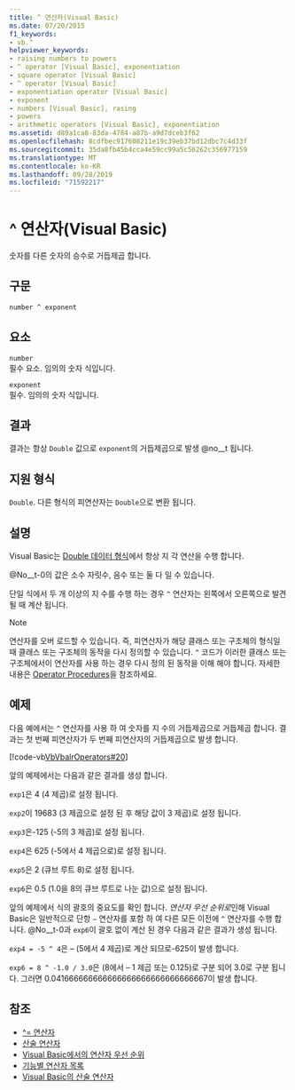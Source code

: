 ```yaml
---
title: ^ 연산자(Visual Basic)
ms.date: 07/20/2015
f1_keywords:
- vb.^
helpviewer_keywords:
- raising numbers to powers
- ^ operator [Visual Basic], exponentiation
- square operator [Visual Basic]
- ^ operator [Visual Basic]
- exponentiation operator [Visual Basic]
- exponent
- numbers [Visual Basic], rasing
- powers
- arithmetic operators [Visual Basic], exponentiation
ms.assetid: d89a1ca8-83da-4784-a87b-a9d7dceb3f62
ms.openlocfilehash: 8cdfbec917608211e19c39eb37bd12dbc7c4d33f
ms.sourcegitcommit: 35da8fb45b4cca4e59cc99a5c56262c356977159
ms.translationtype: MT
ms.contentlocale: ko-KR
ms.lasthandoff: 09/28/2019
ms.locfileid: "71592217"
---
```

# <a name="-operator-visual-basic"></a>^ 연산자(Visual Basic)

숫자를 다른 숫자의 승수로 거듭제곱 합니다.

## <a name="syntax"></a>구문

```vb
number ^ exponent
```

## <a name="parts"></a>요소

`number`\
필수 요소. 임의의 숫자 식입니다.

`exponent`\
필수. 임의의 숫자 식입니다.

## <a name="result"></a>결과

결과는 항상 `Double` 값으로 `exponent`의 거듭제곱으로 발생 @no__t 됩니다.

## <a name="supported-types"></a>지원 형식

`Double`. 다른 형식의 피연산자는 `Double`으로 변환 됩니다.

## <a name="remarks"></a>설명

Visual Basic는 [Double 데이터 형식](../../../visual-basic/language-reference/data-types/double-data-type.md)에서 항상 지 각 연산을 수행 합니다.

@No__t-0의 값은 소수 자릿수, 음수 또는 둘 다 일 수 있습니다.

단일 식에서 두 개 이상의 지 수를 수행 하는 경우 `^` 연산자는 왼쪽에서 오른쪽으로 발견 될 때 계산 됩니다.

> [!NOTE]
> 연산자를 오버 로드할 수 있습니다. 즉, 피연산자가 해당 클래스 또는 구조체의 형식일 때 클래스 또는 구조체의 동작을 다시 정의할 수 있습니다. `^` 코드가 이러한 클래스 또는 구조체에서이 연산자를 사용 하는 경우 다시 정의 된 동작을 이해 해야 합니다. 자세한 내용은 [Operator Procedures](../../../visual-basic/programming-guide/language-features/procedures/operator-procedures.md)을 참조하세요.

## <a name="example"></a>예제

다음 예에서는 `^` 연산자를 사용 하 여 숫자를 지 수의 거듭제곱으로 거듭제곱 합니다. 결과는 첫 번째 피연산자가 두 번째 피연산자의 거듭제곱으로 발생 합니다.

[!code-vb[VbVbalrOperators#20](~/samples/snippets/visualbasic/VS_Snippets_VBCSharp/VbVbalrOperators/VB/Class1.vb#20)]

앞의 예제에서는 다음과 같은 결과를 생성 합니다.

`exp1`은 4 (4 제곱)로 설정 됩니다.

`exp2`이 19683 (3 제곱으로 설정 된 후 해당 값이 3 제곱)로 설정 됩니다.

`exp3`은-125 (-5의 3 제곱)로 설정 됩니다.

`exp4`은 625 (-5에서 4 제곱으로)로 설정 됩니다.

`exp5`은 2 (큐브 루트 8)로 설정 됩니다.

`exp6`은 0.5 (1.0을 8의 큐브 루트로 나눈 값)으로 설정 됩니다.

앞의 예제에서 식의 괄호의 중요도를 확인 합니다. *연산자 우선 순위로*인해 Visual Basic은 일반적으로 단항 `–` 연산자를 포함 하 여 다른 모든 이전에 `^` 연산자를 수행 합니다. @No__t-0과 `exp6`이 괄호 없이 계산 된 경우 다음과 같은 결과가 생성 됩니다.

`exp4 = -5 ^ 4`은 – (5에서 4 제곱)로 계산 되므로-625이 발생 합니다.

`exp6 = 8 ^ -1.0 / 3.0`은 (8에서 – 1 제곱 또는 0.125)로 구분 되어 3.0로 구분 됩니다. 그러면 0.041666666666666666666666666666667이 발생 합니다.

## <a name="see-also"></a>참조

- [^= 연산자](../../../visual-basic/language-reference/operators/exponentiation-assignment-operator.md)
- [산술 연산자](../../../visual-basic/language-reference/operators/arithmetic-operators.md)
- [Visual Basic에서의 연산자 우선 순위](../../../visual-basic/language-reference/operators/operator-precedence.md)
- [기능별 연산자 목록](../../../visual-basic/language-reference/operators/operators-listed-by-functionality.md)
- [Visual Basic의 산술 연산자](../../../visual-basic/programming-guide/language-features/operators-and-expressions/arithmetic-operators.md)
